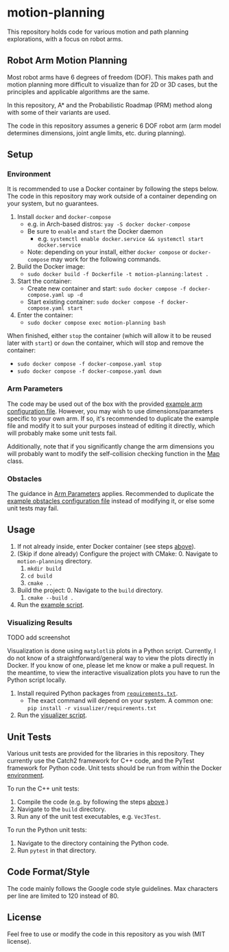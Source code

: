 # motion-planning
This repository holds code for various motion and path planning explorations, with a focus on robot arms.

## Robot Arm Motion Planning

Most robot arms have 6 degrees of freedom (DOF). This makes path and motion planning more difficult to visualize than for 2D or 3D cases, but the principles and applicable algorithms are the same.

In this repository, A* and the Probabilistic Roadmap (PRM) method along with some of their variants are used.

The code in this repository assumes a generic 6 DOF robot arm (arm model determines dimensions, joint angle limits, etc. during planning).

## Setup

### Environment

It is recommended to use a Docker container by following the steps below. The code in this repository may work outside of a container depending on your system, but no guarantees.

1. Install `docker` and `docker-compose`
    - e.g. in Arch-based distros: `yay -S docker docker-compose`
    - Be sure to `enable` and `start` the Docker daemon
        - e.g. `systemctl enable docker.service && systemctl start docker.service`
    - Note: depending on your install, either `docker compose` or `docker-compose` may work for the following commands.
2. Build the Docker image:
    - `sudo docker build -f Dockerfile -t motion-planning:latest .`
3. Start the container:
    - Create new container and start: `sudo docker compose -f docker-compose.yaml up -d`
    - Start existing container: `sudo docker compose -f docker-compose.yaml start`
4. Enter the container:
    - `sudo docker compose exec motion-planning bash`

When finished, either `stop` the container (which will allow it to be reused later with `start`) or `down` the container, which will stop and remove the container:
- `sudo docker compose -f docker-compose.yaml stop`
- `sudo docker compose -f docker-compose.yaml down`

### Arm Parameters

The code may be used out of the box with the provided [example arm configuration file](/config/arm_dimensions.json). However, you may wish to use dimensions/parameters specific to your own arm. If so, it's recommended to duplicate the example file and modify it to suit your purposes instead of editing it directly, which will probably make some unit tests fail.

Additionally, note that if you significantly change the arm dimensions you will probably want to modify the self-collision checking function in the [Map](./map/map.hpp) class.

### Obstacles

The guidance in [Arm Parameters](#arm-parameters) applies. Recommended to duplicate the [example obstacles configuration file](./config/obstacles.json) instead of modifying it, or else some unit tests may fail.

## Usage

1. If not already inside, enter Docker container (see steps [above](#set-up-environment)).
2. (Skip if done already) Configure the project with CMake:
    0. Navigate to `motion-planning` directory.
    1. `mkdir build`
    2. `cd build`
    3. `cmake ..`
3. Build the project:
    0. Navigate to the `build` directory.
    1. `cmake --build .`
4. Run the [example script](./examples/example_motion_plan.cpp).

### Visualizing Results

TODO add screenshot

Visualization is done using `matplotlib` plots in a Python script. Currently, I do not know of a straightforward/general way to view the plots directly in Docker. If you know of one, please let me know or make a pull request. In the meantime, to view the interactive visualization plots you have to run the Python script locally.

1. Install required Python packages from [`requirements.txt`](./visualizer/requirements.txt).
    - The exact command will depend on your system. A common one: `pip install -r visualizer/requirements.txt`
2. Run the [visualizer script](./visualizer/path_visualizer.py).

## Unit Tests

Various unit tests are provided for the libraries in this repository. They currently use the Catch2 framework for C++ code, and the PyTest framework for Python code. Unit tests should be run from within the Docker [environment](#environment).

To run the C++ unit tests:
  1. Compile the code (e.g. by following the steps [above](#run-an-example).)
  2. Navigate to the `build` directory.
  3. Run any of the unit test executables, e.g. `Vec3Test`.

To run the Python unit tests:
  1. Navigate to the directory containing the Python code.
  2. Run `pytest` in that directory.

## Code Format/Style

The code mainly follows the Google code style guidelines. Max characters per line are limited to 120 instead of 80.

## License

Feel free to use or modify the code in this repository as you wish (MIT license).
